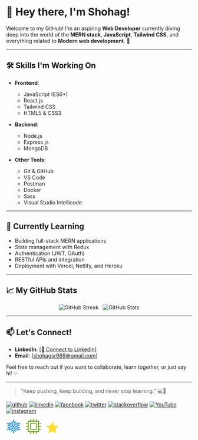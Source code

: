 # 👋 Hey there, I'm Shohag!

Welcome to my GitHub! I'm an aspiring **Web Developer** currently diving deep into the world of the **MERN stack**, **JavaScript**, **Tailwind CSS**, and everything related to **Modern web development**. 🚀

---

## 🛠️ Skills I'm Working On
- **Frontend**:  
  - JavaScript (ES6+)
  - React.js
  - Tailwind CSS
  - HTML5 & CSS3
  
- **Backend**:  
  - Node.js
  - Express.js
  - MongoDB

- **Other Tools**:  
  - Git & GitHub
  - VS Code
  - Postman
  - Docker
  - Sass
  - Visual Studio Intellicode

---

## 🌱 Currently Learning
- Building full-stack MERN applications
- State management with Redux
- Authentication (JWT, OAuth)
- RESTful APIs and integration
- Deployment with Vercel, Netlify, and Heroku

---

## 📈 My GitHub Stats

<p align="center">
  <img src="https://github-readme-streak-stats.herokuapp.com/?user=shohag989&theme=dark&ring=73ffff&fire=73ffff&currStreakLabel=73ffff" alt="GitHub Streak" />
  &nbsp;
  <img src="https://github-readme-stats.vercel.app/api?username=shohag989&show_icons=true&theme=radical" alt="GitHub Stats" />
</p>

---

## 📫 Let's Connect!
- **LinkedIn**: [[🔗 Connect to LinkedIn](https://www.linkedin.com/in/shohag-sr989)]
- **Email**: [shohagsr989@gmail.com]

Feel free to reach out if you want to collaborate, learn together, or just say hi! ✨

---

> "Keep pushing, keep building, and never stop learning." 💻🚀



[<img src='https://cdn.jsdelivr.net/npm/simple-icons@3.0.1/icons/github.svg' alt='github' height='40'>](https://github.com/shohag989)  [<img src='https://cdn.jsdelivr.net/npm/simple-icons@3.0.1/icons/linkedin.svg' alt='linkedin' height='40'>](https://www.linkedin.com/in/shohag_sr989/)  [<img src='https://cdn.jsdelivr.net/npm/simple-icons@3.0.1/icons/facebook.svg' alt='facebook' height='40'>](https://www.facebook.com/shohag.sr989)  [<img src='https://cdn.jsdelivr.net/npm/simple-icons@3.0.1/icons/twitter.svg' alt='twitter' height='40'>](https://twitter.com/shohag_sr989)  [<img src='https://cdn.jsdelivr.net/npm/simple-icons@3.0.1/icons/stackoverflow.svg' alt='stackoverflow' height='40'>](https://stackoverflow.com/users/shohag_sr989)  [<img src='https://cdn.jsdelivr.net/npm/simple-icons@3.0.1/icons/youtube.svg' alt='YouTube' height='40'>](https://www.youtube.com/channel/https://www.youtube.com/@Shohag_sr989)  [<img src='https://cdn.jsdelivr.net/npm/simple-icons@3.0.1/icons/instagram.svg' alt='instagram' height='40'>](shohag_sr989)  

<a href='https://archiveprogram.github.com/'><img src='https://raw.githubusercontent.com/acervenky/animated-github-badges/master/assets/acbadge.gif' width='40' height='40'></a> <a href='https://docs.github.com/en/developers'><img src='https://raw.githubusercontent.com/acervenky/animated-github-badges/master/assets/devbadge.gif' width='40' height='40'></a> <a href='https://stars.github.com/'><img src='https://raw.githubusercontent.com/acervenky/animated-github-badges/master/assets/starbadge.gif' width='35' height='35'></a>

